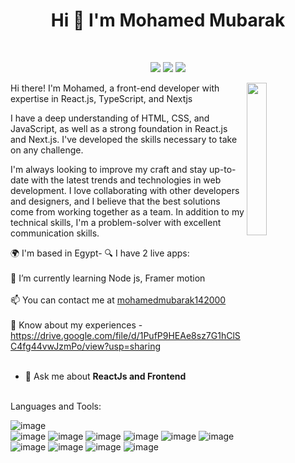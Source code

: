 <h1 align="center">Hi 👋 I'm Mohamed Mubarak </h1><br />
<p align="center">
    <a href="https://twitter.com/mohamedmubrk_14"><img src="https://img.shields.io/badge/twitter-%231FA1F1?style=flat&logo=twitter&logoColor=white"/></a>
    <a href="https://www.linkedin.com/in/mohamed-mubarak-142317215/"><img src="https://img.shields.io/badge/linkedin-%230177B5?style=flat&logo=linkedin&logoColor=white"/></a>
    <a href="https://www.instagram.com/mohamedmubarak1_4_2000/"><img src="https://img.shields.io/badge/instagram-%23E4415F?style=flat&logo=instagram&logoColor=white"/></a>
  </p>
  
  <img src="https://github.com/mohamedabusrea/mohamedabusrea/blob/master/profile-img.png" align="right" width="25%"/>

Hi there! I'm Mohamed, a front-end developer with expertise in React.js, TypeScript, and Nextjs

I have a deep understanding of HTML, CSS, and JavaScript, as well as a strong foundation in React.js and Next.js. I've developed the skills necessary to take on any challenge.

I'm always looking to improve my craft and stay up-to-date with the latest trends and technologies in web development. I love collaborating with other developers and designers, and I believe that the best solutions come from working together as a team. In addition to my technical skills, I'm a problem-solver with excellent communication skills.

🌍 I'm based in Egypt- 🔍 I have 2 live apps: <br /><br />
🌱 I’m currently learning Node js, Framer motion<br /><br />
📫 You can contact me at <a href="https://mail.google.com/mail/u/0/?tab=rm&ogbl#inbox">mohamedmubarak142000</a><br /><br />
📄 Know about my experiences - https://drive.google.com/file/d/1PufP9HEAe8sz7G1hClSC4fg44vwJzmPo/view?usp=sharing<br /><br />
- 💬 Ask me about **ReactJs and Frontend** <br /><br />

Languages and Tools:

![image](https://github.com/Mohamed-Mubarak-142000/Mohamed-Mubarak-142000/assets/156623820/d5a00264-964e-4341-b282-2012c3c325f2)    
![image](https://github.com/Mohamed-Mubarak-142000/Mohamed-Mubarak-142000/assets/156623820/ef753f76-1ad0-4312-873d-971a9d8180ab)
![image](https://github.com/Mohamed-Mubarak-142000/Mohamed-Mubarak-142000/assets/156623820/e5069585-ea1f-4a3e-a2c6-c39d61740f72)
![image](https://github.com/Mohamed-Mubarak-142000/Mohamed-Mubarak-142000/assets/156623820/cafe8f9c-64b3-4867-bef6-1a66de3ecd19)
![image](https://github.com/Mohamed-Mubarak-142000/Mohamed-Mubarak-142000/assets/156623820/9717dc3a-76ee-47d8-a58b-7432a0be26e3)
![image](https://github.com/Mohamed-Mubarak-142000/Mohamed-Mubarak-142000/assets/156623820/fc913f5f-caa7-44ef-9e4c-1a3ba8bcc5b3)
![image](https://github.com/Mohamed-Mubarak-142000/Mohamed-Mubarak-142000/assets/156623820/143c71db-21a3-4493-a02b-655600b9aa58)
![image](https://github.com/Mohamed-Mubarak-142000/Mohamed-Mubarak-142000/assets/156623820/15a3c26f-c442-4c9c-8c0c-456bd0b742fe)
![image](https://github.com/Mohamed-Mubarak-142000/Mohamed-Mubarak-142000/assets/156623820/9733e737-b8d4-47af-8442-4c6104d9508a)
![image](https://github.com/Mohamed-Mubarak-142000/Mohamed-Mubarak-142000/assets/156623820/c26e80b1-d456-4b31-9658-f99289eb09fa)
![image](https://github.com/Mohamed-Mubarak-142000/Mohamed-Mubarak-142000/assets/156623820/0d6fb4fd-6e71-4c21-adbb-2b7b42891534)

